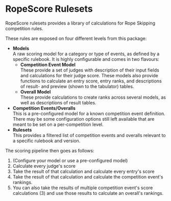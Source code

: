 # RopeScore Rulesets

RopeScore rulesets provides a library of calculations for Rope Skipping
competition rules.

These rules are exposed on four different levels from this package:

- **Models**\
  A raw scoring model for a category or type of events, as defined by a specific
  rulebook. It is highly configurable and comes in two flavours:
  - **Competition Event Model**\
    These provide a set of judges with description of their input fields and
    calculations for their judge score. These models also provide functions to
    calculate an entry score, entry ranks, and descriptions of result- and
    preview (shown to the tabulator) tables.
  - **Overall Model**\
    These provide calculations to create ranks across several models, as well
    as descriptions of result tables.
- **Competition Events/Overalls**\
  This is a pre-configured model for a known competition event definition.
  There may be some configuration options still left available that are meant to
  be set on a per-competition level.
- **Rulesets**\
  This provides a filtered list of competition events and overalls relevant to a
  specific rulebook and version.

The scoring pipeline then goes as follows:

1. (Configure your model or use a pre-configured model)
2. Calculate every judge's score
3. Take the result of that calculation and calculate every entry's score
4. Take the result of that calculation and calculate the competition event's
   rankings.
5. You can also take the results of multiple competition event's score
   calculations (3) and use those results to calculate an overall's rankings.
